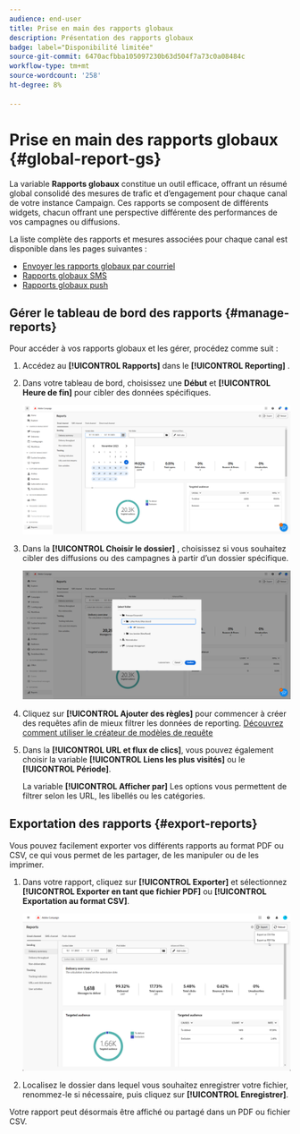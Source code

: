 ```yaml
---
audience: end-user
title: Prise en main des rapports globaux
description: Présentation des rapports globaux
badge: label="Disponibilité limitée"
source-git-commit: 6470acfbba105097230b63d504f7a73c0a08484c
workflow-type: tm+mt
source-wordcount: '258'
ht-degree: 8%

---
```



# Prise en main des rapports globaux {#global-report-gs}

La variable **Rapports globaux** constitue un outil efficace, offrant un résumé global consolidé des mesures de trafic et d’engagement pour chaque canal de votre instance Campaign. Ces rapports se composent de différents widgets, chacun offrant une perspective différente des performances de vos campagnes ou diffusions.

La liste complète des rapports et mesures associées pour chaque canal est disponible dans les pages suivantes :

* [Envoyer les rapports globaux par courriel](global-report-email.md)
* [Rapports globaux SMS](global-report-sms.md)
* [Rapports globaux push](global-report-push.md)

## Gérer le tableau de bord des rapports {#manage-reports}

Pour accéder à vos rapports globaux et les gérer, procédez comme suit :

1. Accédez au **[!UICONTROL Rapports]** dans le **[!UICONTROL Reporting]** .

1. Dans votre tableau de bord, choisissez une **Début** et **[!UICONTROL Heure de fin]** pour cibler des données spécifiques.

   ![](assets/global_report_manage_1.png)

1. Dans la **[!UICONTROL Choisir le dossier]** , choisissez si vous souhaitez cibler des diffusions ou des campagnes à partir d’un dossier spécifique.

   ![](assets/global_report_manage_2.png)

1. Cliquez sur **[!UICONTROL Ajouter des règles]** pour commencer à créer des requêtes afin de mieux filtrer les données de reporting. [Découvrez comment utiliser le créateur de modèles de requête](../query/query-modeler-overview.md)

1. Dans la **[!UICONTROL URL et flux de clics]**, vous pouvez également choisir la variable **[!UICONTROL Liens les plus visités]** ou le **[!UICONTROL Période]**.

   La variable **[!UICONTROL Afficher par]** Les options vous permettent de filtrer selon les URL, les libellés ou les catégories.

## Exportation des rapports {#export-reports}

Vous pouvez facilement exporter vos différents rapports au format PDF ou CSV, ce qui vous permet de les partager, de les manipuler ou de les imprimer.

1. Dans votre rapport, cliquez sur **[!UICONTROL Exporter]** et sélectionnez **[!UICONTROL Exporter en tant que fichier PDF]** ou **[!UICONTROL Exportation au format CSV]**.

   ![](assets/global_report_export.png)

1. Localisez le dossier dans lequel vous souhaitez enregistrer votre fichier, renommez-le si nécessaire, puis cliquez sur **[!UICONTROL Enregistrer]**.

Votre rapport peut désormais être affiché ou partagé dans un PDF ou fichier CSV.

